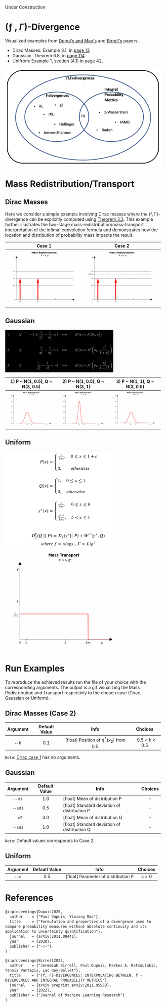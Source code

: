 Under Construction

# (ƒ , $\Gamma$)-Divergence
Visualized examples from [Dupui's and Mao's](https://arxiv.org/pdf/2011.08441.pdf) and [Birrell's](https://arxiv.org/pdf/2011.05953.pdf) papers.

* Dirac Masses: Example 3.1, in [page 13](https://arxiv.org/pdf/2011.05953.pdf)
* Gaussian: Theorem 6.8, in [page 114](https://arxiv.org/pdf/2011.08441.pdf)
* Unifrom: Example 1, section (4.1) in [page 42](https://arxiv.org/pdf/2011.08441.pdf).

![Alt-txt](f_gamma_cases.png)

# Mass Redistribution/Transport
## Dirac Masses
Here we consider a simple example involving Dirac masses where the (f, Γ)-divergence can be explicitly computed
using [Theorem 3.3](https://arxiv.org/pdf/2011.05953.pdf). This example further illustrates the two-stage mass-redistribution/mass-transport interpretation of
the infimal convolution formula and demonstrates how the location and distribution of probability mass impacts
the result.

|Case 1                               |  Case 2                                   |
|:-----------------------------------:|:-----------------------------------------:|
|![Alt-txt](gif/dirac/dirac_case1.gif)|![Alt-txt](gif/dirac/dirac_case2.gif)      |


## Gaussian

<img src="gaussians_cases.png" width="350"/>


|1) P ~ N(1, 0.5),  Q ~ N(3, 0.5)            |2) P ~ N(1, 0.5),  Q ~ N(3, 1)              |3) P ~ N(1, 1),  Q ~ N(3, 0.5)                |
|:------------------------------------------:|:------------------------------------------:|:------------------------------------------:|
|![Alt-txt](gif/gaussian/Gaussian_case_1.gif)|![Alt-txt](gif/gaussian/Gaussian_case_2.gif)|![Alt-txt](gif/gaussian/Gaussian_case_3.gif)|


## Uniform



<img src="uniform.png" width="350"/> <img src="gif/uniform.gif" width="380" height="320"/>

# Run Examples
To reproduce the achieved results run the file of your choice with the corresponding arguments. The output is a gif visualizing the Mass Redistribution and Transport respectivly to the chosen case (Dirac, Gaussian or Uniform).

## Dirac Masses (Case 2)
| Argument   | Default Value  | Info                                            |Choices                                |
|:----------:|:--------------:|:-----------------------------------------------:|:--------------------------------------:|
| `--h`      | 0.1            | [float] Position of $\eta^*(x_2)$ from 0.5      | -0.5 < h < 0.5                        |

`Note`: [Dirac case 1](scripts/Dirac_case1.py) has no arguments.

## Gaussian
| Argument   | Default Value  | Info                                            |Choices
|:----------:|:--------------:|-------------------------------------------------|:---------:|
| `--m1`     | 1.0            | [float] Mean of distribution P                  | -  
| `--sd1`    | 0.5            | [float] Standard deviation of distribution P    | -  
| `--m2`     | 3.0            | [float] Mean of distribution Q                  | -
| `--sd2`    | 1.0            | [float] Standard deviation of distribution Q    | -

`Note`: Default values corresponds to Case 2.

## Uniform
| Argument   | Default Value  | Info                                            |Choices
|:----------:|:--------------:|-------------------------------------------------|:---------:|
| `--c`      | 0.5            | [float] Parameter of distribution P             | c > 0

# References
```
@inproceedings{Dupuis2020,
  author    = {"Paul Dupuis, Yixiang Mao"},
  title     = {"Formulation and properties of a divergence used to compare probability measures without absolute continuity and its application to uncertainty quantification"},
  journal   = {arXiv:2011.08441},
  year      = {2020},
  publisher = {"-?-"}
}
```


```
@inproceedings{Birrell2022,
  author    = {"Jeremiah Birrell, Paul Dupuis, Markos A. Katsoulakis, Yannis Pantazis, Luc Rey-Bellet"},
  title     = {"(f, Γ)-DIVERGENCES: INTERPOLATING BETWEEN, f -DIVERGENCES AND INTEGRAL PROBABILITY METRICS"},
  journal   = {arXiv preprint arXiv:2011.05953},
  year      = {2022},
  publisher = {"Journal of Machine Learning Research"}
}
```
